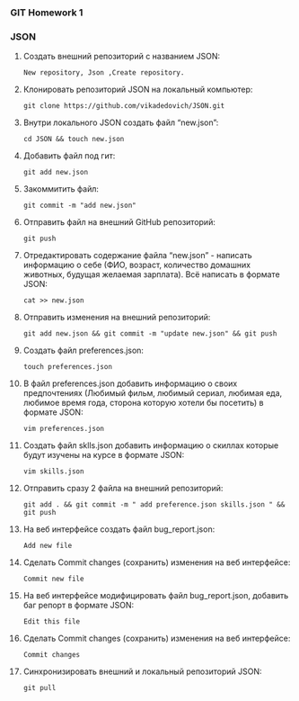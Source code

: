 ### GIT Homework 1
### JSON 

 1. Создать внешний репозиторий c названием JSON: 

    `New repository, Json ,Create repository.`
    
 3. Клонировать репозиторий JSON на локальный компьютер: 
    
    `git clone https://github.com/vikadedovich/JSON.git`
    
 4. Внутри локального JSON создать файл “new.json”: 

    `cd JSON && touch new.json`
    
 6. Добавить файл под гит: 

    `git add new.json`
    
 8. Закоммитить файл:

    `git commit -m "add new.json"`
    
 10. Отправить файл на внешний GitHub репозиторий: 

     `git push`
    
 12. Отредактировать содержание файла “new.json” - написать информацию о себе (ФИО, возраст, количество домашних животных, будущая желаемая зарплата). Всё написать в формате JSON:

     `cat >> new.json`
    
 14. Отправить изменения на внешний репозиторий:

     `git add new.json && git commit -m "update new.json" && git push`
    
 16. Создать файл preferences.json: 

     `touch preferences.json`
    
 18. В файл preferences.json добавить информацию о своих предпочтениях (Любимый фильм, любимый сериал, любимая еда, любимое время года,       сторона которую хотели бы посетить) в   формате JSON: 

     `vim preferences.json`
    
 19. Создать файл sklls.json добавить информацию о скиллах которые будут изучены на курсе в формате JSON: 

     `vim skills.json`
    
 20. Отправить сразу 2 файла на внешний репозиторий: 

     `git add . && git commit -m " add preference.json skills.json " && git push`
    
 21. На веб интерфейсе создать файл bug_report.json:

     `Add new file` 
    
 22. Сделать Commit changes (сохранить) изменения на веб интерфейсе:

     `Commit new file`
    
 23. На веб интерфейсе модифицировать файл bug_report.json, добавить баг репорт в формате JSON: 

     `Edit this file`
    
 24. Сделать Commit changes (сохранить) изменения на веб интерфейсе:

     `Commit changes`
    
 25. Синхронизировать внешний и локальный репозиторий JSON:

     `git pull`


